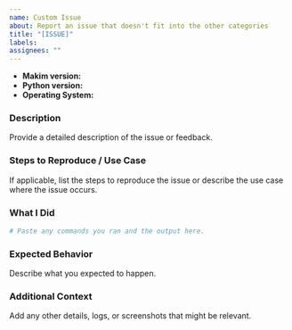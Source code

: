 ```yaml
---
name: Custom Issue
about: Report an issue that doesn't fit into the other categories
title: "[ISSUE]"
labels:
assignees: ""
---
```


- **Makim version:**
- **Python version:**
- **Operating System:**

### Description

Provide a detailed description of the issue or feedback.

### Steps to Reproduce / Use Case

If applicable, list the steps to reproduce the issue or describe the use case
where the issue occurs.

### What I Did

```bash
# Paste any commands you ran and the output here.
```

### Expected Behavior

Describe what you expected to happen.

### Additional Context

Add any other details, logs, or screenshots that might be relevant.
